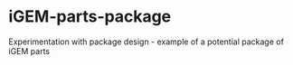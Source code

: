 # iGEM-parts-package
Experimentation with package design - example of a potential package of iGEM parts
